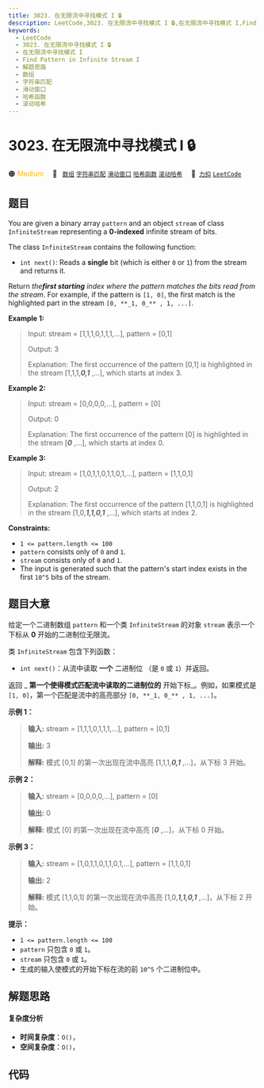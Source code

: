 ```yaml
---
title: 3023. 在无限流中寻找模式 I 🔒
description: LeetCode,3023. 在无限流中寻找模式 I 🔒,在无限流中寻找模式 I,Find Pattern in Infinite Stream I,解题思路,数组,字符串匹配,滑动窗口,哈希函数,滚动哈希
keywords:
  - LeetCode
  - 3023. 在无限流中寻找模式 I 🔒
  - 在无限流中寻找模式 I
  - Find Pattern in Infinite Stream I
  - 解题思路
  - 数组
  - 字符串匹配
  - 滑动窗口
  - 哈希函数
  - 滚动哈希
---
```


# 3023. 在无限流中寻找模式 I 🔒

🟠 <font color=#ffb800>Medium</font>&emsp; 🔖&ensp; [`数组`](/tag/array.md) [`字符串匹配`](/tag/string-matching.md) [`滑动窗口`](/tag/sliding-window.md) [`哈希函数`](/tag/hash-function.md) [`滚动哈希`](/tag/rolling-hash.md)&emsp; 🔗&ensp;[`力扣`](https://leetcode.cn/problems/find-pattern-in-infinite-stream-i) [`LeetCode`](https://leetcode.com/problems/find-pattern-in-infinite-stream-i)

## 题目

You are given a binary array `pattern` and an object `stream` of class
`InfiniteStream` representing a **0-indexed** infinite stream of bits.

The class `InfiniteStream` contains the following function:

  * `int next()`: Reads a **single** bit (which is either `0` or `1`) from the stream and returns it.

Return _the**first starting** index where the pattern matches the bits read
from the stream_. For example, if the pattern is `[1, 0]`, the first match is
the highlighted part in the stream `[0, **_1, 0_** , 1, ...]`.



**Example 1:**

> Input: stream = [1,1,1,0,1,1,1,...], pattern = [0,1]
> 
> Output: 3
> 
> Explanation: The first occurrence of the pattern [0,1] is highlighted in the stream [1,1,1,**_0,1_** ,...], which starts at index 3.

**Example 2:**

> Input: stream = [0,0,0,0,...], pattern = [0]
> 
> Output: 0
> 
> Explanation: The first occurrence of the pattern [0] is highlighted in the stream [**_0_** ,...], which starts at index 0.

**Example 3:**

> Input: stream = [1,0,1,1,0,1,1,0,1,...], pattern = [1,1,0,1]
> 
> Output: 2
> 
> Explanation: The first occurrence of the pattern [1,1,0,1] is highlighted in the stream [1,0,**_1,1,0,1_** ,...], which starts at index 2.

**Constraints:**

  * `1 <= pattern.length <= 100`
  * `pattern` consists only of `0` and `1`.
  * `stream` consists only of `0` and `1`.
  * The input is generated such that the pattern's start index exists in the first `10^5` bits of the stream.


## 题目大意

给定一个二进制数组 `pattern` 和一个类 `InfiniteStream` 的对象 `stream` 表示一个下标从 **0**
开始的二进制位无限流。

类 `InfiniteStream` 包含下列函数：

  * `int next()`：从流中读取 **一个**  二进制位 （是 `0` 或 `1`）并返回。

返回 _ **第一个使得模式匹配流中读取的二进制位的** 开始下标_。例如，如果模式是 `[1, 0]`，第一个匹配是流中的高亮部分 `[0, **_1,
0_** , 1, ...]`。



**示例 1：**

> 
> 
> 
> 
> 
> **输入:** stream = [1,1,1,0,1,1,1,...], pattern = [0,1]
> 
> **输出:** 3
> 
> **解释:** 模式 [0,1] 的第一次出现在流中高亮 [1,1,1,**_0,1_** ,...]，从下标 3 开始。
> 
> 

**示例 2：**

> 
> 
> 
> 
> 
> **输入:** stream = [0,0,0,0,...], pattern = [0]
> 
> **输出:** 0
> 
> **解释:** 模式 [0] 的第一次出现在流中高亮 [**_0_** ,...]，从下标 0 开始。
> 
> 

**示例 3：**

> 
> 
> 
> 
> 
> **输入:** stream = [1,0,1,1,0,1,1,0,1,...], pattern = [1,1,0,1]
> 
> **输出:** 2
> 
> **解释:** 模式 [1,1,0,1] 的第一次出现在流中高亮 [1,0,**_1,1,0,1_** ,...]，从下标 2 开始。
> 
> 



**提示：**

  * `1 <= pattern.length <= 100`
  * `pattern` 只包含 `0` 或 `1`。
  * `stream` 只包含 `0` 或 `1`。
  * 生成的输入使模式的开始下标在流的前 `10^5` 个二进制位中。


## 解题思路

#### 复杂度分析

- **时间复杂度**：`O()`，
- **空间复杂度**：`O()`，

## 代码

```javascript

```